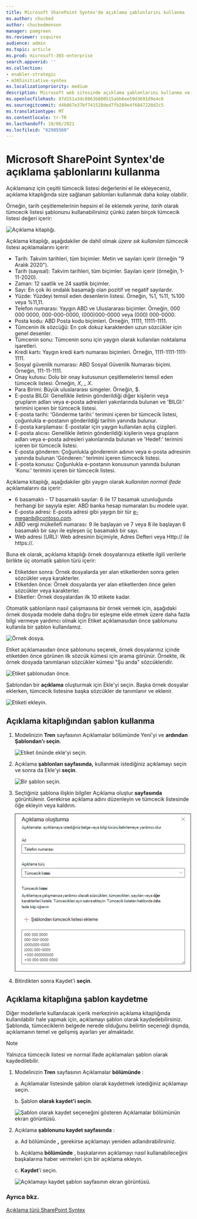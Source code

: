 ```yaml
---
title: Microsoft SharePoint Syntex'de açıklama şablonlarını kullanma
ms.author: chucked
author: chuckedmonson
manager: pamgreen
ms.reviewer: ssquires
audience: admin
ms.topic: article
ms.prod: microsoft-365-enterprise
search.appverid: ''
ms.collection:
- enabler-strategic
- m365initiative-syntex
ms.localizationpriority: medium
description: Microsoft web sitesinde açıklama şablonlarını kullanma ve kaydetme hakkında daha fazla SharePoint Syntex.
ms.openlocfilehash: 87d151a3dc0863b880515abb6ee59d3691d9e4c6
ms.sourcegitcommit: d4b867e37bf741528ded7fb289e4f6847228d2c5
ms.translationtype: MT
ms.contentlocale: tr-TR
ms.lasthandoff: 10/06/2021
ms.locfileid: "62985560"
---
```

# <a name="use-explanation-templates-in-microsoft-sharepoint-syntex"></a>Microsoft SharePoint Syntex'de açıklama şablonlarını kullanma

Açıklamanız için çeşitli tümcecik listesi değerlerini el ile ekleyeceniz, açıklama kitaplığında size sağlanan şablonları kullanmak daha kolay olabilir.

Örneğin, tarih çeşitlemelerinin hepsini el ile eklemek *yerine, tarih* olarak tümcecik listesi şablonunu kullanabilirsiniz çünkü  zaten birçok tümcecik listesi değeri içerir:

![Açıklama kitaplığı.](../media/content-understanding/explanation-template.png)

Açıklama kitaplığı, aşağıdakiler de dahil olmak *üzere sık kullanılan tümcecik* listesi açıklamalarını içerir:

- Tarih: Takvim tarihleri, tüm biçimler. Metin ve sayıları içerir (örneğin "9 Aralık 2020").
- Tarih (sayısal): Takvim tarihleri, tüm biçimler. Sayıları içerir (örneğin, 1-11-2020).
- Zaman: 12 saatlik ve 24 saatlik biçimler.
- Sayı: En çok iki ondalık basamağı olan pozitif ve negatif sayılardır.
- Yüzde: Yüzdeyi temsil eden desenlerin listesi. Örneğin, %1, %11, %100 veya %11,11.
- Telefon numarası: Yaygın ABD ve Uluslararası biçimler. Örneğin, 000 000 0000, 000-000-0000, (000)000-0000 veya (000) 000-0000.
- Posta kodu: ABD Posta kodu biçimleri. Örneğin, 11111, 11111-1111.
- Tümcenin ilk sözcüğü: En çok dokuz karakterden uzun sözcükler için genel desenler.
- Tümcenin sonu: Tümcenin sonu için yaygın olarak kullanılan noktalama işaretleri.
- Kredi kartı: Yaygın kredi kartı numarası biçimleri. Örneğin, 1111-1111-1111-1111.
- Sosyal güvenlik numarası: ABD Sosyal Güvenlik Numarası biçimi. Örneğin, 111-11-1111.
- Onay kutusu: Dolu bir onay kutusunun çeşitlemelerini temsil eden tümcecik listesi. Örneğin, _X_, _ _X_.
- Para Birimi: Büyük uluslararası simgeler. Örneğin, $.
- E-posta BILGI: Genellikle iletinin gönderildiği diğer kişilerin veya grupların adları veya e-posta adresleri yakınlarında bulunan ve 'BILGI:' terimini içeren bir tümcecik listesi.
- E-posta tarihi: 'Gönderme tarihi:' terimini içeren bir tümcecik listesi, çoğunlukla e-postanın gönderildiği tarihin yanında bulunur.
- E-posta karşılaması: E-postalar için yaygın kullanılan açılış çizgileri.
- E-posta alıcısı: Genellikle iletinin gönderildiği kişilerin veya grupların adları veya e-posta adresleri yakınlarında bulunan ve 'Hedef:' terimini içeren bir tümcecik listesi.
- E-posta gönderen: Çoğunlukla gönderenin adının veya e-posta adresinin yanında bulunan 'Gönderen:' terimini içeren tümcecik listesi.
- E-posta konusu: Çoğunlukla e-postanın konusunun yanında bulunan 'Konu:' terimini içeren bir tümcecik listesi.

Açıklama kitaplığı, aşağıdakiler gibi yaygın olarak *kullanılan normal ifade* açıklamalarını da içerir:

- 6 basamaklı - 17 basamaklı sayılar: 6 ile 17 basamak uzunluğunda herhangi bir sayıyla eşler. ABD banka hesap numaraları bu modele uyar.
- E-posta adresi: E-posta adresi gibi yaygın bir tür e-meganb@contoso.com.
- ABD vergi mükellefi numarası: 9 ile başlayan ve 7 veya 8 ile başlayan 6 basamaklı bir sayı ile eşleşen üç basamaklı bir sayı.
- Web adresi (URL): Web adresinin biçimiyle, Adres Defteri veya Http:// ile https://.

Buna ek olarak, açıklama kitaplığı örnek dosyalarınıza etiketle ilgili verilerle birlikte üç otomatik şablon türü içerir:

- Etiketden sonra: Örnek dosyalarda yer alan etiketlerden sonra gelen sözcükler veya karakterler.
- Etiketden önce: Örnek dosyalarda yer alan etiketlerden önce gelen sözcükler veya karakterler.
- Etiketler: Örnek dosyalardan ilk 10 etikete kadar.

Otomatik şablonların nasıl çalışmasına bir örnek vermek için, aşağıdaki örnek dosyada modele daha doğru bir eşleşme elde etmek üzere daha fazla bilgi vermeye yardımcı olmak için Etiket açıklamasıdan önce şablonunu kullanıla bir şablon kullanılamız.

![Örnek dosya.](../media/content-understanding/before-label.png)

Etiket açıklamasıdan önce şablonunu seçerek, örnek dosyalarınız içinde etiketden önce görünen ilk sözcük kümesi için arama görünür. Örnekte, ilk örnek dosyada tanımlanan sözcükler kümesi "Şu anda" sözcükleridir.

![Etiket şablonudan önce.](../media/content-understanding/before-label-explanation.png)

Şablondan bir **açıklama** oluşturmak için Ekle'yi seçin. Başka örnek dosyalar eklerken, tümcecik listesine başka sözcükler de tanımlanır ve eklenir.

![Etiketi ekleyin.](../media/content-understanding/before-label-add.png)

## <a name="use-a-template-from-the-explanation-library"></a>Açıklama kitaplığından şablon kullanma

1. Modelinizin **Tren** sayfasının Açıklamalar bölümünde Yeni'yi ve  **ardından Şablondan'ı** **seçin**.

   ![Etiket önünde ekle'yi seçin.](../media/content-understanding/from-template.png)

2.  Açıklama **şablonları sayfasında,** kullanmak istediğiniz açıklamayı seçin ve sonra da Ekle'yi **seçin**.

    ![Bir şablon seçin.](../media/content-understanding/phone-template.png)

3. Seçtiğiniz şablona ilişkin bilgiler Açıklama oluştur **sayfasında** görüntülenir. Gerekirse açıklama adını düzenleyin ve tümcecik listesinde öğe ekleyin veya kaldırın.

    ![Şablonu düzenle'yi seçin.](../media/content-understanding/phone-template-live.png)

4. Bitirdikten sonra Kaydet'i **seçin**.

## <a name="save-a-template-to-the-explanation-library"></a>Açıklama kitaplığına şablon kaydetme

Diğer modellerle kullanılacak içerik merkezinin açıklama kitaplığında kullanılabilir hale yapmak için, açıklamayı şablon olarak kaydedebilirsiniz. Şablonda, tümceciklerin belgede nerede olduğunu belirtin seçeneği dışında, açıklamanın temel ve gelişmiş ayarları yer almaktadır.

> [!NOTE]
> Yalnızca tümcecik listesi ve normal ifade açıklamaları şablon olarak kaydedilebilir.

1. Modelinizin **Tren** sayfasının Açıklamalar **bölümünde** :

   a. Açıklamalar listesinde şablon olarak kaydetmek istediğiniz açıklamayı seçin.

   b. Şablon **olarak kaydet'i seçin**.

    ![Şablon olarak kaydet seçeneğini gösteren Açıklamalar bölümünün ekran görüntüsü.](../media/content-understanding/explanation-save-as-template.png)

2. Açıklama **şablonunu kaydet sayfasında** :

   a. Ad bölümünde **,** gerekirse açıklamayı yeniden adlandırabilirsiniz.

   b. Açıklama **bölümünde** , başkalarının açıklamayı nasıl kullanabileceğini başkalarına haber vermeleri için bir açıklama ekleyin.

   c. **Kaydet**'i seçin.

    ![Açıklamayı kaydet şablon sayfasının ekran görüntüsü.](../media/content-understanding/save-explanation-template.png)

### <a name="see-also"></a>Ayrıca bkz.

[Açıklama türü SharePoint Syntex](explanation-types-overview.md)
